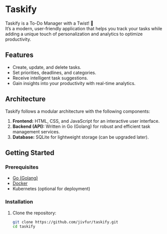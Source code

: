 # Taskify  

Taskify is a To-Do Manager with a Twist! 🎯  
It’s a modern, user-friendly application that helps you track your tasks while adding a unique touch of personalization and analytics to optimize productivity.  

## Features  
- Create, update, and delete tasks.  
- Set priorities, deadlines, and categories.  
- Receive intelligent task suggestions.  
- Gain insights into your productivity with real-time analytics.  

## Architecture  
Taskify follows a modular architecture with the following components:  
1. **Frontend:** HTML, CSS, and JavaScript for an interactive user interface.  
2. **Backend (API):** Written in Go (Golang) for robust and efficient task management services.  
3. **Database:** SQLite for lightweight storage (can be upgraded later).  

## Getting Started  

### Prerequisites  
- [Go (Golang)](https://golang.org/doc/install)  
- [Docker](https://www.docker.com/products/docker-desktop)  
- Kubernetes (optional for deployment)  

### Installation  

1. Clone the repository:  
   ```bash  
   git clone https://github.com/jivfur/taskify.git  
   cd taskify  
